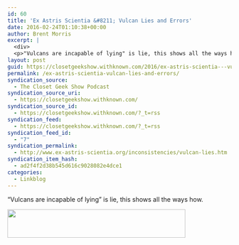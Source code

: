 ```yaml
---
id: 60
title: 'Ex Astris Scientia &#8211; Vulcan Lies and Errors'
date: 2016-02-24T01:10:38+00:00
author: Brent Morris
excerpt: |
  <div>
  <p>"Vulcans are incapable of lying" is lie, this shows all the ways how. &nbsp;</p></div>
layout: post
guid: https://closetgeekshow.withknown.com/2016/ex-astris-scientia---vulcan-lies-and-errors
permalink: /ex-astris-scientia-vulcan-lies-and-errors/
syndication_source:
  - The Closet Geek Show Podcast
syndication_source_uri:
  - https://closetgeekshow.withknown.com/
syndication_source_id:
  - https://closetgeekshow.withknown.com/?_t=rss
syndication_feed:
  - https://closetgeekshow.withknown.com/?_t=rss
syndication_feed_id:
  - "7"
syndication_permalink:
  - http://www.ex-astris-scientia.org/inconsistencies/vulcan-lies.htm
syndication_item_hash:
  - ad2f4f2d38b545d616c9028082e4dce1
categories:
  - Linkblog
---
```

<div class="known-bookmark">
  <p>
    &#8220;Vulcans are incapable of lying&#8221; is lie, this shows all the ways how.
  </p>
  
  <p>
    <img class="alignnone" src="http://i.imgur.com/R9x1sdp.png" alt="" width="400" height="64" />
  </p>
</div>